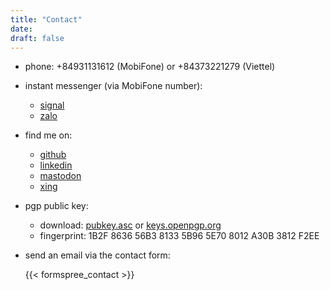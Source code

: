 ```yaml
---
title: "Contact"
date:
draft: false
---
```


* phone: +84931131612 (MobiFone) or +84373221279 (Viettel)

* instant messenger (via MobiFone number):
  * [signal](https://signal.org)
  * [zalo](https://zalo.me/stefanroemer)

* find me on:
  * [github](https://github.com/sroemer)
  * [linkedin](https://www.linkedin.com/in/stefan-r%C3%B6mer-35405825b/)
  * [mastodon](https://fosstodon.org/@sroemer)
  * [xing](https://www.xing.com/profile/Stefan_Roemer213/)

* pgp public key:
  * download:  [pubkey.asc](/gnupg/pubkey.asc) or [keys.openpgp.org](https://keys.openpgp.org/vks/v1/by-fingerprint/1B2F863656B381335B965E708012A30B3812F2EE)
  * fingerprint: 1B2F 8636 56B3 8133 5B96  5E70 8012 A30B 3812 F2EE

* send an email via the contact form:

  {{< formspree_contact >}}

